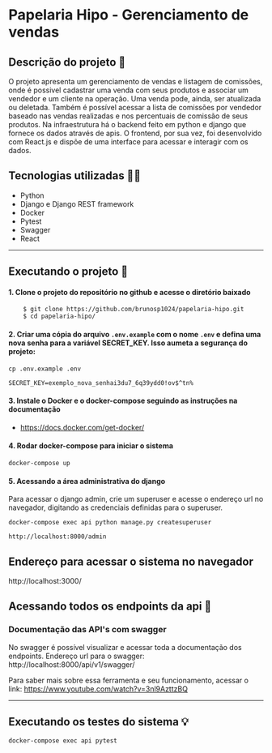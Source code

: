 # Papelaria Hipo - Gerenciamento de vendas

## Descrição do projeto 📄

O projeto apresenta um gerenciamento de vendas e listagem de comissões, onde é possivel cadastrar uma venda com seus produtos e associar um vendedor e um cliente na operação. Uma venda pode, ainda, ser atualizada ou deletada. Também é possível acessar a lista de comissões por vendedor baseado nas vendas realizadas e nos percentuais de comissão de seus produtos.
Na infraestrutura há o backend feito em python e django que fornece os dados através de apis. O frontend, por sua vez, foi desenvolvido com React.js e dispõe de uma interface para acessar e interagir com os dados.

## Tecnologias utilizadas 🧑‍💻

+ Python
+ Django e Django REST framework
+ Docker
+ Pytest
+ Swagger
+ React

***

## Executando o projeto 🚀

#### 1. Clone o projeto do repositório no github e acesse o diretório baixado

        $ git clone https://github.com/brunosp1024/papelaria-hipo.git
        $ cd papelaria-hipo/


#### 2. Criar uma cópia do arquivo `.env.example` com o nome `.env` e defina uma nova senha para a variável SECRET_KEY. Isso aumeta a segurança do projeto:

```shell script
cp .env.example .env
```
```shell script
SECRET_KEY=exemplo_nova_senhai3du7_6q39ydd0!ov$^tn%
```


#### 3. Instale o Docker e o docker-compose seguindo as instruções na documentação

 - https://docs.docker.com/get-docker/


#### 4. Rodar docker-compose para iniciar o sistema

```shell script
docker-compose up
```

#### 5. Acessando a área administrativa do django

Para acessar o django admin, crie um superuser e acesse o endereço url no navegador, digitando as credenciais definidas para o superuser.

```shell script
docker-compose exec api python manage.py createsuperuser
```

```shell script
http://localhost:8000/admin
```


## Endereço para acessar o sistema no navegador

http://localhost:3000/

## Acessando todos os endpoints da api 📌

### Documentação das API's com swagger

No swagger é possível visualizar e acessar toda a documentação dos endpoints.
Endereço url para o swagger: http://localhost:8000/api/v1/swagger/

Para saber mais sobre essa ferramenta e seu funcionamento, acessar o link: https://www.youtube.com/watch?v=3nl9AzttzBQ

***

## Executando os testes do sistema 💡

```shell script
docker-compose exec api pytest
```

